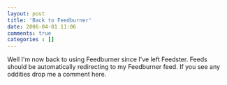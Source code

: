 ```yaml
---
layout: post
title: 'Back to Feedburner'
date: 2006-04-01 11:06
comments: true
categories : []
---  
```


Well I'm now back to using Feedburner since I've left Feedster. Feeds should be automatically redirecting to my Feedburner feed. If you see any oddities drop me a comment here.



